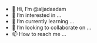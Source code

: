- 👋 Hi, I’m @aljadaadam
- 👀 I’m interested in ...
- 🌱 I’m currently learning ...
- 💞️ I’m looking to collaborate on ...
- 📫 How to reach me ...

<!---
aljadaadam/aljadaadam is a ✨ special ✨ repository because its `README.md` (this file) appears on your GitHub profile.
You can click the Preview link to take a look at your changes.
--->
